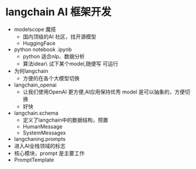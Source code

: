 # langchain AI 框架开发

- modelscope 魔搭
  - 国内顶级的AI 社区，找开源模型
  - HuggingFace
- python notebook .ipynb
  - python 适合nlp、数据分析
  - 算法idear\ 试下某个model,随便写 可运行
- 为何langchain
   - 方便的在各个大模型切换
- langchain_openai
   - 让我们使用OpenAI 更方便,AI应用保持优秀
    model 是可以抽象的，方便切换
   - 好快
- langchain.schema 
  - 定义了langchain中的数据结构，预置
  - HumanMessage
  - SystemMessagex
- langchaning.prompts
 - 进入AI全栈领域的标志
 - 核心模块，prompt 是主要工作
 - PromptTemplate
    
